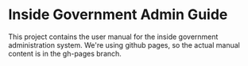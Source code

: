 # Inside Government Admin Guide

This project contains the user manual for the inside government administration system. We're using github pages, so the actual manual content is in the gh-pages branch.

